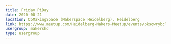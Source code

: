 ```yaml
---
title: Friday PiDay
date: 2020-08-21
location: CoMakingSpace (Makerspace Heidelberg), Heidelberg
link: https://www.meetup.com/Heidelberg-Makers-Meetup/events/pksqwrybclbcc/
usergroup: makershd
type: usergroup
---
```

